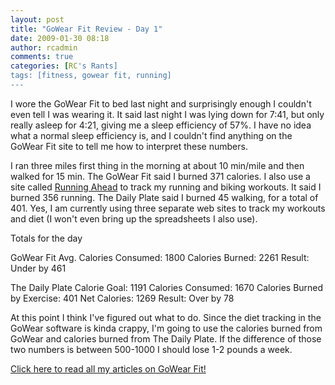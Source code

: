 ```yaml
---
layout: post
title: "GoWear Fit Review - Day 1"
date: 2009-01-30 08:18
author: rcadmin
comments: true
categories: [RC's Rants]
tags: [fitness, gowear fit, running]
---
```

I wore the GoWear Fit to bed last night and surprisingly enough I couldn't even tell I was wearing it. It said last night I was lying down for 7:41, but only really asleep for 4:21, giving me a sleep efficiency of 57%. I have no idea what a normal sleep efficiency is, and I couldn't find anything on the GoWear Fit site to tell me how to interpret these numbers.

I ran three miles first thing in the morning at about 10 min/mile and then walked for 15 min. The GoWear Fit said I burned 371 calories. I also use a site called <a href="http://www.runningahead.com/">Running Ahead</a> to track my running and biking workouts. It said I burned 356 running. The Daily Plate said I burned 45 walking, for a total of 401. Yes, I am currently using three separate web sites to track my workouts and diet (I won't even bring up the spreadsheets I also use).

Totals for the day

GoWear Fit
Avg. Calories Consumed: 1800
Calories Burned: 2261
Result: Under by 461

The Daily Plate
Calorie Goal: 1191
Calories Consumed: 1670
Calories Burned by Exercise: 401
Net Calories: 1269
Result: Over by 78

At this point I think I've figured out what to do. Since the diet tracking in the GoWear software is kinda crappy, I'm going to use the calories burned from GoWear and calories burned from The Daily Plate. If the difference of those two numbers is between 500-1000 I should lose 1-2 pounds a week.

<a href="../tag/gowear-fit/">Click here to read all my articles on GoWear Fit!</a>
